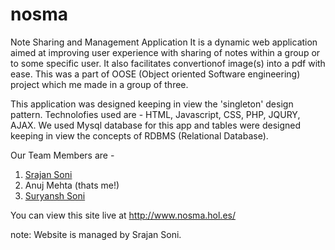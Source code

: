 # nosma
Note Sharing and Management Application
It is a dynamic web application aimed at improving user experience with sharing of notes within a group or to some specific user. It also facilitates convertionof image(s) into a pdf with ease.
This was a part of OOSE (Object oriented Software engineering) project which me made in a group of three.

This application was designed keeping in view the 'singleton' design pattern.
Technolofies used are - HTML, Javascript, CSS, PHP, JQURY, AJAX.
We used Mysql database for this app and tables were designed keeping in view the concepts of RDBMS (Relational Database).

Our Team Members are - 
1. [Srajan Soni](https://github.com/srajan96)
2. Anuj Mehta (thats me!)
3. [Suryansh Soni](https://github.com/suryanshsoni)

You can view this site live at  http://www.nosma.hol.es/

note: Website is managed by Srajan Soni.
